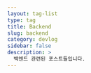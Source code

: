 ```yaml
---
layout: tag-list
type: tag
title: Backend
slug: backend
category: devlog
sidebar: false
description: >
  백엔드 관련된 포스트들입니다.
---
```


